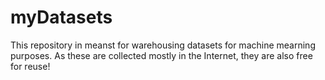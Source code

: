 # myDatasets
This repository in meanst for warehousing datasets for machine mearning purposes. As these are collected mostly in the Internet, they are also free for reuse!
